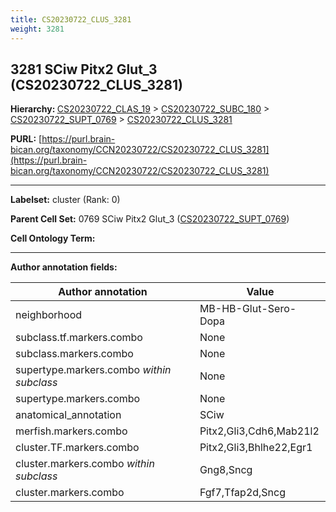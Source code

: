 ```yaml
---
title: CS20230722_CLUS_3281
weight: 3281
---
```

## 3281 SCiw Pitx2 Glut_3 (CS20230722_CLUS_3281)
<b>Hierarchy: </b>
[CS20230722_CLAS_19](../CS20230722_CLAS_19) >
[CS20230722_SUBC_180](../CS20230722_SUBC_180) >
[CS20230722_SUPT_0769](../CS20230722_SUPT_0769) >
[CS20230722_CLUS_3281](../CS20230722_CLUS_3281)

**PURL:** [https://purl.brain-bican.org/taxonomy/CCN20230722/CS20230722_CLUS_3281](https://purl.brain-bican.org/taxonomy/CCN20230722/CS20230722_CLUS_3281)

---


**Labelset:** cluster (Rank: 0)

**Parent Cell Set:** 0769 SCiw Pitx2 Glut_3 ([CS20230722_SUPT_0769](../CS20230722_SUPT_0769))



**Cell Ontology Term:** 

[MARKER GENES.]: #


---

[TRANSFERRED ANNOTATIONS.]: #


[AUTHOR ANNOTATION FIELDS.]: #


**Author annotation fields:**

| Author annotation | Value |
|-------------------|-------|
|neighborhood|MB-HB-Glut-Sero-Dopa|
|subclass.tf.markers.combo|None|
|subclass.markers.combo|None|
|supertype.markers.combo _within subclass_|None|
|supertype.markers.combo|None|
|anatomical_annotation|SCiw|
|merfish.markers.combo|Pitx2,Gli3,Cdh6,Mab21l2|
|cluster.TF.markers.combo|Pitx2,Gli3,Bhlhe22,Egr1|
|cluster.markers.combo _within subclass_|Gng8,Sncg|
|cluster.markers.combo|Fgf7,Tfap2d,Sncg|
